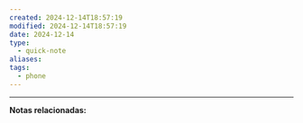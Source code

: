 ```yaml
---
created: 2024-12-14T18:57:19
modified: 2024-12-14T18:57:19
date: 2024-12-14
type:
  - quick-note
aliases: 
tags:
  - phone
---
```



--- 
 **Notas relacionadas:**
 